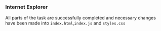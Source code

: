###  Internet Explorer
All parts of the task are successfully completed and necessary changes have been made into `index.html`,`index.js` and `styles.css`
